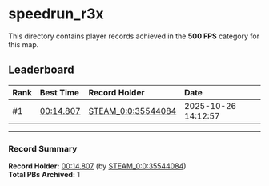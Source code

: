 # speedrun_r3x

This directory contains player records achieved in the **500 FPS** category for this map.

## Leaderboard

| Rank | Best Time | Record Holder | Date                |
| :--- | :-------- | :------------ | :------------------ |
| #1   | [00:14.807](./00014807_STEAM_0_0_35544084_20251026-141257.zip) | [STEAM_0:0:35544084](https://speedrun16.com/profile/STEAM_0:0:35544084)   | 2025-10-26 14:12:57 |

---

### Record Summary
**Record Holder:** [00:14.807](./00014807_STEAM_0_0_35544084_20251026-141257.zip) (by [STEAM_0:0:35544084](https://speedrun16.com/profile/STEAM_0:0:35544084))  
**Total PBs Archived:** 1